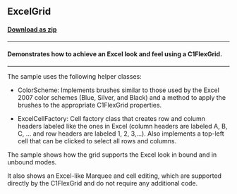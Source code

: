 ## ExcelGrid
#### [Download as zip](https://grapecity.github.io/DownGit/#/home?url=https://github.com/GrapeCity/ComponentOne-WPF-Samples/tree/master/NET_4.6.2/C1.WPF.FlexGrid/CS/ExcelGrid/ExcelGrid)
____
#### Demonstrates how to achieve an Excel look and feel using a C1FlexGrid.
____
The sample uses the following helper classes:


* ColorScheme: Implements brushes similar to those used by the Excel 2007
  color schemes (Blue, Silver, and Black) and a method to apply the brushes
  to the appropriate C1FlexGrid properties.
  

* ExcelCellFactory: Cell factory class that creates row and column headers
  labeled like the ones in Excel (column headers are labeled A, B, C, ...
  and row headers are labeled 1, 2, 3,...). Also implements a top-left cell
  that can be clicked to select all rows and columns.
  
The sample shows how the grid supports the Excel look in bound and in unbound
modes.  
  
It also shows an Excel-like Marquee and cell editing, which are supported 
directly by the C1FlexGrid and do not require any additional code.
